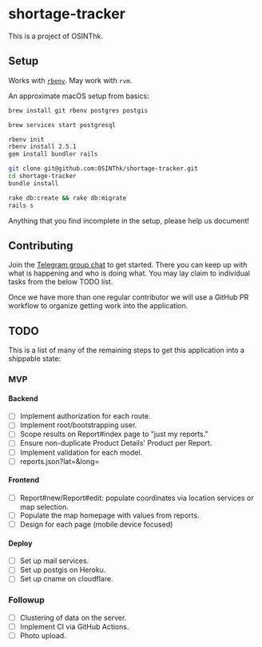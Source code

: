 # shortage-tracker

This is a project of OSINThk.

## Setup

Works with [`rbenv`](https://github.com/rbenv/rbenv#homebrew-on-macos). May work with `rvm`.

An approximate macOS setup from basics:

```sh
brew install git rbenv postgres postgis

brew services start postgresql

rbenv init
rbenv install 2.5.1
gem install bundler rails

git clone git@github.com:OSINThk/shortage-tracker.git
cd shortage-tracker
bundle install

rake db:create && rake db:migrate
rails s
```

Anything that you find incomplete in the setup, please help us document!

## Contributing

Join the [Telegram group chat](https://t.me/joinchat/Aig7CRa2KapdIcMJX21--A) to get started. There you can keep up with what is happening and who is doing what. You may lay claim to individual tasks from the below TODO list.

Once we have more than one regular contributor we will use a GitHub PR workflow to organize getting work into the application.

## TODO

This is a list of many of the remaining steps to get this application into a shippable state:

### MVP

#### Backend

- [ ] Implement authorization for each route.
- [ ] Implement root/bootstrapping user.
- [ ] Scope results on Report#index page to "just my reports."
- [ ] Ensure non-duplicate Product Details' Product per Report.
- [ ] Implement validation for each model.
- [ ] reports.json?lat=&long=

#### Frontend

- [ ] Report#new/Report#edit: populate coordinates via location services or map selection.
- [ ] Populate the map homepage with values from reports.
- [ ] Design for each page (mobile device focused)

#### Deploy

- [ ] Set up mail services.
- [ ] Set up postgis on Heroku.
- [ ] Set up cname on cloudflare.

### Followup

- [ ] Clustering of data on the server.
- [ ] Implement CI via GitHub Actions.
- [ ] Photo upload.
